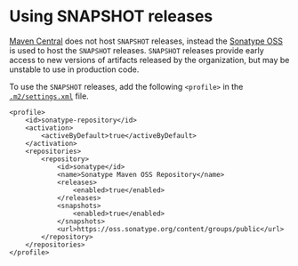 Using SNAPSHOT releases
=======================

[Maven Central][] does not host `SNAPSHOT` releases, instead  the
[Sonatype OSS][] is used to host the `SNAPSHOT` releases.  `SNAPSHOT` releases
provide early access to new versions of artifacts released by the organization,
but may be unstable to use in production code.

To use the `SNAPSHOT` releases, add the following `<profile>` in the
[`.m2/settings.xml`][settings] file.

    <profile>
        <id>sonatype-repository</id>
        <activation>
            <activeByDefault>true</activeByDefault>
        </activation>
        <repositories>
            <repository>
                <id>sonatype</id>
                <name>Sonatype Maven OSS Repository</name>
                <releases>
                    <enabled>true</enabled>
                </releases>
                <snapshots>
                    <enabled>true</enabled>
                </snapshots>
                <url>https://oss.sonatype.org/content/groups/public</url>
            </repository>
        </repositories>
    </profile>

[Sonatype OSS]: http://oss.sonatype.org/
[Maven Central]: http://search.maven.org/
[settings]: ./settings.xml
